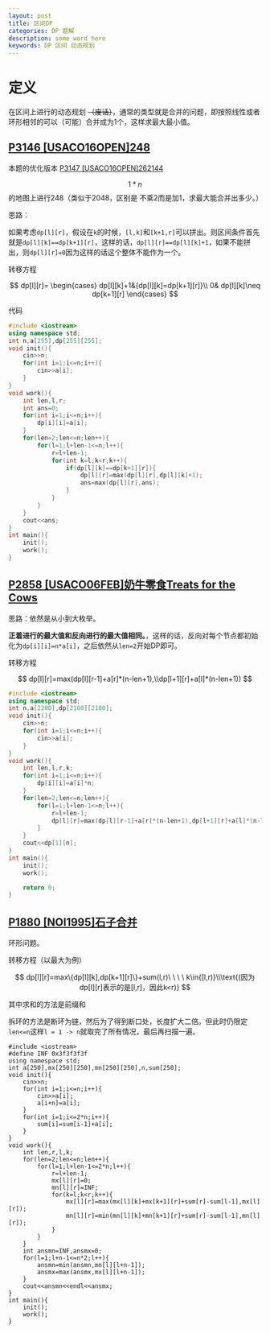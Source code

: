 ```yaml
---
layout: post
title: 区间DP
categories: DP 题解
description: some word here
keywords: DP 区间 动态规划
---
```


# 定义

在区间上进行的动态规划 ~~（废话）~~，通常的类型就是合并的问题，即按照线性或者环形相邻的可以（可能）合并成为1个，这样求最大最小值。

## [P3146 [USACO16OPEN]248](https://www.luogu.org/problemnew/show/P3146)

本题的优化版本 [P3147 [USACO16OPEN]262144](https://www.luogu.org/problemnew/show/P3147)

$$1*n$$的地图上进行248（类似于2048，区别是 不乘2而是加1，求最大能合并出多少。）

思路：

如果考虑`dp[l][r]`，假设在`k`的时候，`[l,k]`和`[k+1,r]`可以拼出。则区间条件首先就是`dp[l][k]==dp[k+1][r]`，这样的话，`dp[l][r]==dp[l][k]+1`，如果不能拼出，则`dp[l][r]=0`因为这样的话这个整体不能作为一个。

转移方程

$$
dp[l][r]=
\begin{cases}
dp[l][k]+1&{dp[l][k]=dp[k+1][r]}\\
0& dp[l][k]\neq dp[k+1][r]
\end{cases}
$$

代码

```cpp
#include <iostream>
using namespace std;
int n,a[255],dp[255][255];
void init(){
    cin>>n;
    for(int i=1;i<=n;i++){
        cin>>a[i];
    }
}
void work(){
    int len,l,r;
    int ans=0;
    for(int i=1;i<=n;i++){
        dp[i][i]=a[i];
    }
    for(len=2;len<=n;len++){
        for(l=1;l+len-1<=n;l++){
            r=l+len-1;
            for(int k=l;k<r;k++){
                if(dp[l][k]==dp[k+1][r]){
                    dp[l][r]=max(dp[l][r],dp[l][k]+1);
                    ans=max(dp[l][r],ans);
                }
            }
        }
    }
    cout<<ans;
}
int main(){
    init();
    work();
}
```

## [P2858 [USACO06FEB]奶牛零食Treats for the Cows](https://www.luogu.org/recordnew/show/11217069)

思路：依然是从小到大枚举。

**正着进行的最大值和反向进行的最大值相同。**，这样的话，反向对每个节点都初始化为`dp[i][i]=n*a[i]`，之后依然从`len=2`开始DP即可。

转移方程

$$
dp[l][r]=max(dp[l][r-1]+a[r]*(n-len+1),\\dp[l+1][r]+a[l]*(n-len+1))
$$

```cpp
#include <iostream>
using namespace std;
int n,a[2200],dp[2100][2100];
void init(){
    cin>>n;
    for(int i=1;i<=n;i++){
        cin>>a[i];
    }
}
void work(){
    int len,l,r,k;
    for(int i=1;i<=n;i++){
        dp[i][i]=a[i]*n;
    }
    for(len=2;len<=n;len++){
        for(l=1;l+len-1<=n;l++){
            r=l+len-1;
            dp[l][r]=max(dp[l][r-1]+a[r]*(n-len+1),dp[l+1][r]+a[l]*(n-len+1));
        }
    }
    cout<<dp[1][n];
}
int main(){
    init();
    work();

    return 0;
}
```

## [P1880 [NOI1995]石子合并](https://www.luogu.org/problemnew/show/P1880)

环形问题。

转移方程（以最大为例）

$$
dp[l][r]=max\{dp[l][k],dp[k+1][r]\}+sum(l,r)\ \ \ \ k\in{[l,r)}\\\text{(因为dp[l][r]表示的是[l,r]，因此k<r)}
$$

其中求和的方法是前缀和

拆环的方法是断环为链，然后为了得到断口处，长度扩大二倍。但此时仍限定`len<=n`这样`l = 1 -> n`就取完了所有情况，最后再扫描一遍。

```
#include <iostream>
#define INF 0x3f3f3f3f
using namespace std;
int a[250],mx[250][250],mn[250][250],n,sum[250];
void init(){
    cin>>n;
    for(int i=1;i<=n;i++){
        cin>>a[i];
        a[i+n]=a[i];
    }
    for(int i=1;i<=2*n;i++){
        sum[i]=sum[i-1]+a[i];
    }
}
void work(){
    int len,r,l,k;
    for(len=2;len<=n;len++){
        for(l=1;l+len-1<=2*n;l++){
            r=l+len-1;
            mx[l][r]=0;
            mn[l][r]=INF;
            for(k=l;k<r;k++){
                mx[l][r]=max(mx[l][k]+mx[k+1][r]+sum[r]-sum[l-1],mx[l][r]);
                mn[l][r]=min(mn[l][k]+mn[k+1][r]+sum[r]-sum[l-1],mn[l][r]);
            }
        }
    }
    int ansmn=INF,ansmx=0;
    for(l=1;l+n-1<=n*2;l++){
        ansmn=min(ansmn,mn[l][l+n-1]);
        ansmx=max(ansmx,mx[l][l+n-1]);
    }
    cout<<ansmn<<endl<<ansmx;
}
int main(){
    init();
    work();
}
```